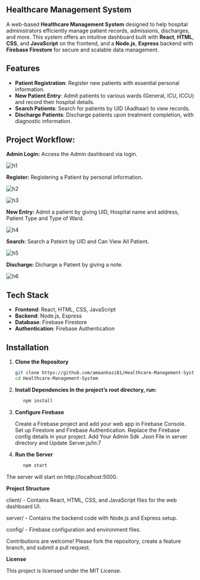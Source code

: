 ## Healthcare Management System 

A web-based **Healthcare Management System** designed to help hospital administrators efficiently manage patient records, admissions, discharges, and more. This system offers an intuitive dashboard built with **React**, **HTML**, **CSS**, and **JavaScript** on the frontend, and a **Node.js**, **Express** backend with **Firebase Firestore** for secure and scalable data management.

## Features

- **Patient Registration**: Register new patients with essential personal information.
- **New Patient Entry**: Admit patients to various wards (General, ICU, ICCU) and record their hospital details.
- **Search Patients**: Search for patients by UID (Aadhaar) to view records.
- **Discharge Patients**: Discharge patients upon treatment completion, with diagnostic information.

## Project Workflow: 

**Admin Login:** Access the Admin dashboard via login.

![h1](https://github.com/user-attachments/assets/c3225134-e552-48e5-928c-b619b1a3e12e)


**Register:** Registering a Patient by personal information.

![h2](https://github.com/user-attachments/assets/51548edd-6c5d-4f7f-9951-17bf5c8d50a6)

![h3](https://github.com/user-attachments/assets/643a4da2-1807-4cb6-bef7-793355d71bb8)


**New Entry:** Admit a patient by giving UID, Hospital name and address, Patient Type and Type of Ward.

![h4](https://github.com/user-attachments/assets/65d660ee-03c9-498e-849b-595b23c4e43b)


**Search:** Search a Pateint by UID and Can View All Patient.

![h5](https://github.com/user-attachments/assets/4c954206-d223-4b0e-9e36-62c00a8cab72)


**Discharge:** Dicharge a Patient by giving a note.

![h6](https://github.com/user-attachments/assets/88cb7cf4-953a-4df7-a8ae-2171dfc22644)


## Tech Stack

- **Frontend**: React, HTML, CSS, JavaScript
- **Backend**: Node.js, Express
- **Database**: Firebase Firestore
- **Authentication**: Firebase Authentication

## Installation

1. **Clone the Repository**
   ```bash
   git clone https://github.com/amaankazi81/Healthcare-Management-System.git
   cd Healthcare-Management-System

2. **Install Dependencies In the project’s root directory, run:**
   ```bash
      npm install

4. **Configure Firebase**

   Create a Firebase project and add your web app in Firebase Console.
   Set up Firestore and Firebase Authentication.
   Replace the Firebase config details in your project.
   Add Your Admin Sdk .Json File in server directory and Update Server.js/ln:7

4. **Run the Server**
   ```bash
      npm start

The server will start on http://localhost:5000.

**Project Structure**

client/ - Contains React, HTML, CSS, and JavaScript files for the web dashboard UI.

server/ - Contains the backend code with Node.js and Express setup.

config/ - Firebase configuration and environment files.

Contributions are welcome! Please fork the repository, create a feature branch, and submit a pull request.

**License**

This project is licensed under the MIT License.
